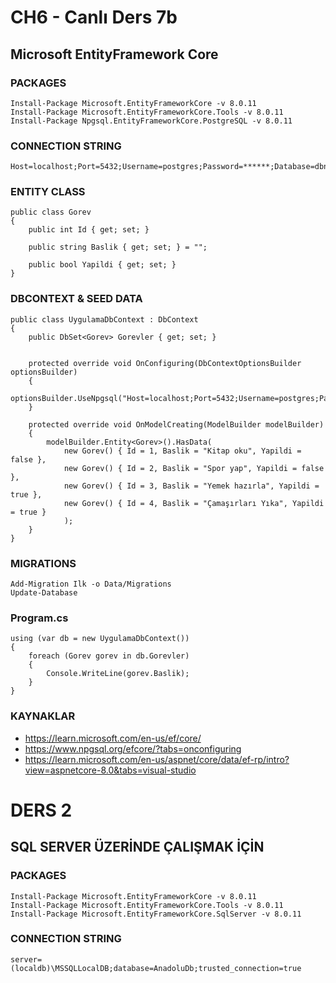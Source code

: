 # CH6 - Canlı Ders 7b

## Microsoft EntityFramework Core

### PACKAGES
```
Install-Package Microsoft.EntityFrameworkCore -v 8.0.11
Install-Package Microsoft.EntityFrameworkCore.Tools -v 8.0.11
Install-Package Npgsql.EntityFrameworkCore.PostgreSQL -v 8.0.11
```

### CONNECTION STRING
```
Host=localhost;Port=5432;Username=postgres;Password=******;Database=dbname
```

### ENTITY CLASS
```
public class Gorev
{
    public int Id { get; set; }

    public string Baslik { get; set; } = "";

    public bool Yapildi { get; set; }
}
```

### DBCONTEXT & SEED DATA
```
public class UygulamaDbContext : DbContext
{
    public DbSet<Gorev> Gorevler { get; set; }


    protected override void OnConfiguring(DbContextOptionsBuilder optionsBuilder)
    {
        optionsBuilder.UseNpgsql("Host=localhost;Port=5432;Username=postgres;Password=******;Database=dbname");
    }

    protected override void OnModelCreating(ModelBuilder modelBuilder)
    {
        modelBuilder.Entity<Gorev>().HasData(
            new Gorev() { Id = 1, Baslik = "Kitap oku", Yapildi = false },
            new Gorev() { Id = 2, Baslik = "Spor yap", Yapildi = false },
            new Gorev() { Id = 3, Baslik = "Yemek hazırla", Yapildi = true },
            new Gorev() { Id = 4, Baslik = "Çamaşırları Yıka", Yapildi = true }
            );
    }
}
```

### MIGRATIONS
```
Add-Migration Ilk -o Data/Migrations
Update-Database
```

### Program.cs
```
using (var db = new UygulamaDbContext())
{
    foreach (Gorev gorev in db.Gorevler)
    {
        Console.WriteLine(gorev.Baslik);
    }
}
```

### KAYNAKLAR
- https://learn.microsoft.com/en-us/ef/core/ 
- https://www.npgsql.org/efcore/?tabs=onconfiguring
- https://learn.microsoft.com/en-us/aspnet/core/data/ef-rp/intro?view=aspnetcore-8.0&tabs=visual-studio

# DERS 2

## SQL SERVER ÜZERİNDE ÇALIŞMAK İÇİN

### PACKAGES
```
Install-Package Microsoft.EntityFrameworkCore -v 8.0.11
Install-Package Microsoft.EntityFrameworkCore.Tools -v 8.0.11
Install-Package Microsoft.EntityFrameworkCore.SqlServer -v 8.0.11
```

### CONNECTION STRING
```
server=(localdb)\MSSQLLocalDB;database=AnadoluDb;trusted_connection=true
```

